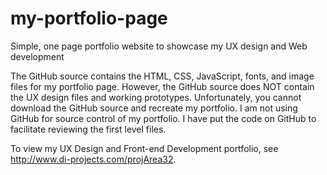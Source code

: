 # my-portfolio-page
Simple, one page portfolio website to showcase my UX design and Web development

The GitHub source contains the HTML, CSS, JavaScript, fonts, and image files for my portfolio page. However, the GitHub source does NOT contain the UX design files and working prototypes. Unfortunately, you cannot download the GitHub source and recreate my portfolio. I am not using GitHub for source control of my portfolio. I have put the code on GitHub to facilitate reviewing the first level files.

To view my UX Design and Front-end Development portfolio, see http://www.di-projects.com/projArea32.


